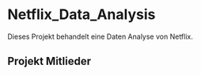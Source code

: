 # Netflix_Data_Analysis
Dieses Projekt behandelt eine Daten Analyse von Netflix. 
## Projekt Mitlieder